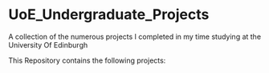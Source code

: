 # UoE_Undergraduate_Projects
A collection of the numerous projects I completed in my time studying at the University Of Edinburgh

This Repository contains the following projects:


